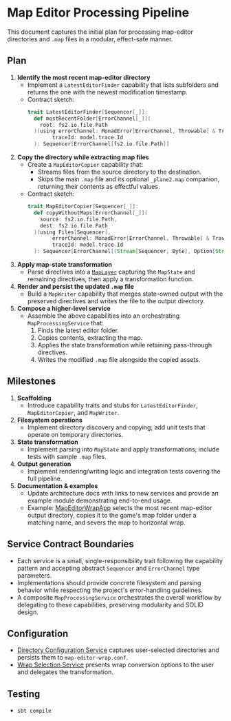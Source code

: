 # Map Editor Processing Pipeline

This document captures the initial plan for processing map-editor directories and `.map` files in a modular, effect-safe manner.

## Plan
1. **Identify the most recent map-editor directory**
   - Implement a `LatestEditorFinder` capability that lists subfolders and returns the one with the newest modification timestamp.
   - Contract sketch:
     ```scala
     trait LatestEditorFinder[Sequencer[_]]:
       def mostRecentFolder[ErrorChannel[_]](
         root: fs2.io.file.Path
       )(using errorChannel: MonadError[ErrorChannel, Throwable] & Traverse[ErrorChannel],
             traceId: model.trace.Id
       ): Sequencer[ErrorChannel[fs2.io.file.Path]]
     ```
2. **Copy the directory while extracting map files**
   - Create a `MapEditorCopier` capability that:
     - Streams files from the source directory to the destination.
     - Skips the main `.map` file and its optional `_plane2.map` companion,
       returning their contents as effectful values.
   - Contract sketch:
     ```scala
     trait MapEditorCopier[Sequencer[_]]:
       def copyWithoutMaps[ErrorChannel[_]](
         source: fs2.io.file.Path,
         dest: fs2.io.file.Path
       )(using Files[Sequencer],
             errorChannel: MonadError[ErrorChannel, Throwable] & Traverse[ErrorChannel],
             traceId: model.trace.Id
       ): Sequencer[ErrorChannel[(Stream[Sequencer, Byte], Option[Stream[Sequencer, Byte]])]]
     ```
3. **Apply map-state transformation**
   - Parse directives into a [`MapLayer`](map_state_model_migration.md#maplayer-abstraction) capturing the `MapState` and remaining directives, then apply a transformation function.
4. **Render and persist the updated `.map` file**
   - Build a `MapWriter` capability that merges state-owned output with the preserved directives and writes the file to the output directory.
5. **Compose a higher-level service**
   - Assemble the above capabilities into an orchestrating `MapProcessingService` that:
     1. Finds the latest editor folder.
     2. Copies contents, extracting the map.
     3. Applies the state transformation while retaining pass-through directives.
     4. Writes the modified `.map` file alongside the copied assets.

## Milestones
1. **Scaffolding**
   - Introduce capability traits and stubs for `LatestEditorFinder`, `MapEditorCopier`, and `MapWriter`.
2. **Filesystem operations**
   - Implement directory discovery and copying; add unit tests that operate on temporary directories.
3. **State transformation**
   - Implement parsing into `MapState` and apply transformations; include tests with sample `.map` files.
4. **Output generation**
   - Implement rendering/writing logic and integration tests covering the full pipeline.
5. **Documentation & examples**
   - Update architecture docs with links to new services and provide an example module demonstrating end-to-end usage.
   - Example: [MapEditorWrapApp](../../../apps/src/main/scala/com/crib/bills/dom6maps/apps/MapEditorWrapApp.scala) selects the
     most recent map-editor output directory, copies it to the game's map folder under a matching name, and severs the map to
     horizontal wrap.

## Service Contract Boundaries
- Each service is a small, single-responsibility trait following the capability pattern and accepting abstract `Sequencer` and `ErrorChannel` type parameters.
- Implementations should provide concrete filesystem and parsing behavior while respecting the project's error-handling guidelines.
- A composite `MapProcessingService` orchestrates the overall workflow by delegating to these capabilities, preserving modularity and SOLID design.

## Configuration
- [Directory Configuration Service](../directory_configuration_service.md) captures user-selected directories and persists them to `map-editor-wrap.conf`.
- [Wrap Selection Service](../wrap_selection_service.md) presents wrap conversion options to the user and delegates the transformation.

## Testing
- `sbt compile`
